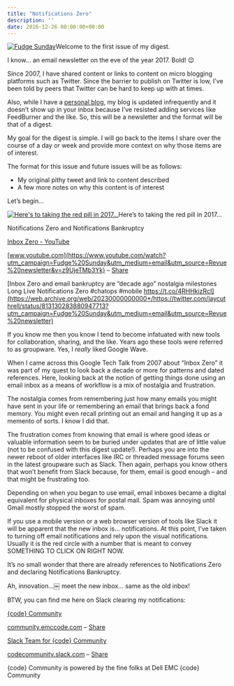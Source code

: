 ```yaml
---
title: "Notifications Zero"
description: ''
date: 2016-12-26 00:00:00+00:00
---
```


[![Fudge Sunday](https://cuthrell.com/favicon.png "Fudge Sunday")](https://cuthrell.com/favicon.png)Welcome to the first issue of my digest.

I know… an email newsletter on the eve of the year 2017. Bold! :wink:

Since 2007, I have shared content or links to content on micro blogging platforms such as Twitter. Since the barrier to publish on Twitter is low, I’ve been told by peers that Twitter can be hard to keep up with at times.

Also, while I have a [personal blog](http://jaycuthrell.com/blog?utm_campaign=Fudge%20Sunday&utm_medium=email&utm_source=Revue%20newsletter), my blog is updated infrequently and it doesn’t show up in your inbox because I’ve resisted adding services like FeedBurner and the like. So, this will be a newsletter and the format will be that of a digest.

My goal for the digest is simple. I will go back to the items I share over the course of a day or week and provide more context on why those items are of interest.

The format for this issue and future issues will be as follows:

* My original pithy tweet and link to content described
* A few more notes on why this content is of interest

Let’s begin…



[![Here's to taking the red pill in 2017... ](https://cuthrell.com/favicon.png "Here's to taking the red pill in 2017... ")](https://cuthrell.com/favicon.png)Here’s to taking the red pill in 2017…

Notifications Zero and Notifications Bankruptcy

[Inbox Zero - YouTube](https://www.youtube.com/watch?utm_campaign=Fudge%20Sunday&utm_medium=email&utm_source=Revue%20newsletter&v=z9UjeTMb3Yk)

[www.youtube.com](https://www.youtube.com/watch?utm_campaign=Fudge%20Sunday&utm_medium=email&utm_source=Revue%20newsletter&v=z9UjeTMb3Yk) – [Share](http://rev.vu/beY5R?utm_campaign=Issue&utm_content=share&utm_medium=email&utm_source=Fudge+Sunday)

[Inbox Zero and email bankruptcy are “decade ago” nostalgia milestones Long Live Notifications Zero #chatops #mobile https://t.co/4RHHkizRcI](https://web.archive.org/web/20230000000000*/https://twitter.com/jaycuthrell/status/813130283880947713?utm_campaign=Fudge%20Sunday&utm_medium=email&utm_source=Revue%20newsletter)

If you know me then you know I tend to become infatuated with new tools for collaboration, sharing, and the like. Years ago these tools were referred to as groupware. Yes, I *really* liked Google Wave.

When I came across this Google Tech Talk from 2007 about “Inbox Zero” it was part of my quest to look back a decade or more for patterns and dated references. Here, looking back at the notion of getting things done using an email inbox as a means of workflow is a mix of nostalgia and frustration.

The nostalgia comes from remembering just how many emails you might have sent in your life or remembering an email that brings back a fond memory. You might even recall printing out an email and hanging it up as a memento of sorts. I know I did that.

The frustration comes from knowing that email is where good ideas or valuable information seem to be buried under updates that are of little value (not to be confused with this digest update!). Perhaps you are into the newer reboot of older interfaces like IRC or threaded message forums seen in the latest groupware such as Slack. Then again, perhaps you know others that won’t benefit from Slack because, for them, email is good enough – and that might be frustrating too.

Depending on when you began to use email, email inboxes became a digital equivalent for physical inboxes for postal mail. Spam was annoying until Gmail mostly stopped the worst of spam.

If you use a mobile version or a web browser version of tools like Slack it will be apparent that the new inbox is… notifications. At this point, I’ve taken to turning off email notifications and rely upon the visual notifications. Usually it is the red circle with a number that is meant to convey SOMETHING TO CLICK ON RIGHT NOW.

It’s no small wonder that there are already references to Notifications Zero and declaring Notifications Bankruptcy.

Ah, innovation…￼ meet the new inbox… same as the old inbox!

BTW, you can find me here on Slack clearing my notifications:

[{code} Community](http://community.emccode.com/?utm_campaign=Fudge%20Sunday&utm_medium=email&utm_source=Revue%20newsletter)

[community.emccode.com](http://community.emccode.com/?utm_campaign=Fudge%20Sunday&utm_medium=email&utm_source=Revue%20newsletter) – [Share](http://rev.vu/M96y5?utm_campaign=Issue&utm_content=share&utm_medium=email&utm_source=Fudge+Sunday)

[Slack Team for {code} Community](https://codecommunity.slack.com/?utm_campaign=Fudge%20Sunday&utm_medium=email&utm_source=Revue%20newsletter)

[codecommunity.slack.com](https://codecommunity.slack.com/?utm_campaign=Fudge%20Sunday&utm_medium=email&utm_source=Revue%20newsletter) – [Share](http://rev.vu/9OxQo?utm_campaign=Issue&utm_content=share&utm_medium=email&utm_source=Fudge+Sunday)

{code} Community is powered by the fine folks at Dell EMC {code} Community

